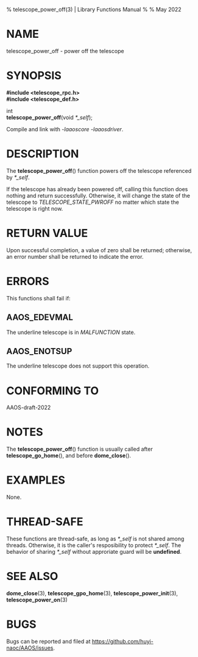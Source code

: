 % telescope\_power\_off(3) | Library Functions Manual
%
% May 2022

NAME
====

telescope\_power\_off - power off the telescope

SYNOPSIS
========

**#include <telescope_rpc.h>**  
**#include <telescope_def.h>**

int  
**telescope_power_off**(void *\*\_self*);

Compile and link with *-laaoscore* *-laaosdriver*.

DESCRIPTION
===========

The **telescope_power_off**() function powers off the telescope referenced by *\*\_self*.   

If the telescope has already been powered off, calling this function does nothing and return successfully. Otherwise, it will change the state of the telescope to *TELESCOPE_STATE_PWROFF* no matter which state the telescope is right now. 

RETURN VALUE
============

Upon successful completion, a value of zero shall be returned; otherwise, an error number shall be returned to indicate the error.

ERRORS
======

This functions shall fail if:

AAOS\_EDEVMAL
------------

The underline telescope is in *MALFUNCTION* state.

AAOS\_ENOTSUP
------------

The underline telescope does not support this operation.

CONFORMING TO
=============

AAOS-draft-2022

NOTES
=====

The **telescope_power_off**() function is usually called after **telescope_go_home**(), and before **dome_close**().

EXAMPLES
========

None.

THREAD-SAFE
===========

These functions are thread-safe, as long as *\*\_self* is not shared among threads. Otherwise, it is the caller's resposibility to protect *\*\_self*. The behavior of sharing *\*\_self* without approriate guard will be **undefined**.

SEE ALSO
========

**dome_close**(3), **telescope_gpo_home**(3), **telescope_power_init**(3), **telescope_power_on**(3)

BUGS
====

Bugs can be reported and filed at https://github.com/huyi-naoc/AAOS/issues.

